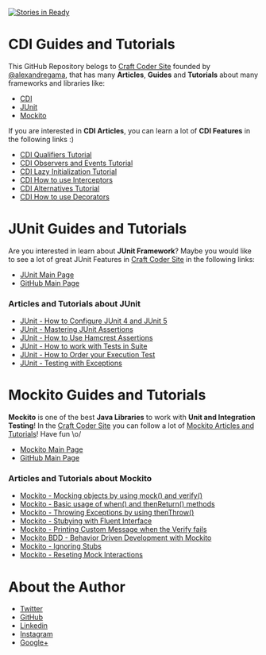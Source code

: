[![Stories in Ready](https://badge.waffle.io/craft-coder/cdi-guide-tutorials.png?label=ready&title=Ready)](https://waffle.io/craft-coder/cdi-guide-tutorials)
# CDI Guides and Tutorials

This GitHub Repository belogs to [Craft Coder Site](http://craft-coder.com/?utm_source=github&utm_medium=cdi-guide-tutorials&utm_term=cdi-java) founded by [@alexandregama](https://github.com/alexandregama), that has many **Articles**, **Guides** and **Tutorials** about many frameworks and libraries like:

- [CDI](http://craft-coder.com/cdi-guides-posts-news-and-tutorials/?utm_source=github&utm_medium=cdi-guide-tutorials&utm_term=cdi-java)
- [JUnit](http://craft-coder.com/junit-guides-tutorials-blog-posts-and-news/?utm_source=github&utm_medium=cdi-guide-tutorials&utm_term=junit-java)
- [Mockito](http://craft-coder.com/mockito-guides-tutorials-blog-posts-and-news/?utm_source=github&utm_medium=cdi-guide-tutorials&utm_term=mockito-java)

If you are interested in **CDI Articles**, you can learn a lot of **CDI Features** in the following links :)

- [CDI Qualifiers Tutorial](http://craft-coder.com/cdi-qualifiers-dependency-injection-java-tutorial/?utm_source=github&utm_medium=cdi-tutorial-guide&utm_term=cdi-java)
- [CDI Observers and Events Tutorial](http://craft-coder.com/cdi-events-and-observers-java-tutorial/?utm_source=github&utm_medium=cdi-tutorial-guide&utm_term=cdi-java)
- [CDI Lazy Initialization Tutorial](http://craft-coder.com/cdi-lazy-initialization-java-tutorial/?utm_source=github&utm_medium=cdi-tutorial-guide&utm_term=cdi-java)
- [CDI How to use Interceptors](http://craft-coder.com/cdi-interceptors-dependency-injection-java-tutorial/?utm_source=github&utm_medium=cdi-tutorial-guide&utm_term=cdi-java)
- [CDI Alternatives Tutorial](http://craft-coder.com/cdi-alternatives-dependency-injection-java-tutorial/?utm_source=github&utm_medium=cdi-tutorial-guide&utm_term=cdi-java)
- [CDI How to use Decorators](http://craft-coder.com/cdi-decorators-dependency-injection-java-tutorial/?utm_source=github&utm_medium=cdi-tutorial-guide&utm_term=cdi-java)

# JUnit Guides and Tutorials

Are you interested in learn about **JUnit Framework**? Maybe you would like to see a lot of great JUnit Features in [Craft Coder Site](http://craft-coder.com/?utm_source=github&utm_medium=cdi-guide-tutorials&utm_term=cdi-java) in the following links:

- [JUnit Main Page](http://craft-coder.com/junit-guides-tutorials-blog-posts-and-news/?utm_source=github&utm_medium=junit-tutorial-home&utm_term=junit-java)
- [GitHub Main Page](https://github.com/craft-coder/junit-guides-tutorials)

### Articles and Tutorials about JUnit

- [JUnit - How to Configure JUnit 4 and JUnit 5](http://craft-coder.com/junit-tutorial-how-to-configuration-junit4-and-junit5/?utm_source=github&utm_medium=junit-tutorial-guide&utm_term=junit-java)
- [JUnit - Mastering JUnit Assertions](http://craft-coder.com/junit-tutorial-mastering-junit-assertions-java-guide/?utm_source=github&utm_medium=junit-tutorial-guide&utm_term=junit-java)
- [JUnit - How to Use Hamcrest Assertions](http://craft-coder.com/junit-tutorial-hamcrest-assertions-java-guide/?utm_source=github&utm_medium=junit-tutorial-guide&utm_term=junit-java)
- [JUnit - How to work with Tests in Suite](http://craft-coder.com/junit-tutorial-tests-in-suite-java-guide/?utm_source=github&utm_medium=junit-tutorial-guide&utm_term=junit-java)
- [JUnit - How to Order your Execution Test](http://craft-coder.com/junit-tutorial-test-execution-order-java-guide/?utm_source=github&utm_medium=junit-tutorial-guide&utm_term=junit-java)
- [JUnit - Testing with Exceptions](http://craft-coder.com/junit-tutorial-testing-exceptions-java-guide/?utm_source=github&utm_medium=junit-tutorial-guide&utm_term=junit-java)

# Mockito Guides and Tutorials

**Mockito** is one of the best **Java Libraries** to work with **Unit and Integration Testing**! In the [Craft Coder Site](http://craft-coder.com/?utm_source=github&utm_medium=cdi-guide-tutorials&utm_term=cdi-java) you can follow a lot of [Mockito Articles and Tutorials](http://craft-coder.com/mockito-guides-tutorials-blog-posts-and-news/?utm_source=github&utm_medium=mockito-tutorial-home&utm_term=mockito-java)! Have fun \o/

- [Mockito Main Page](http://craft-coder.com/mockito-guides-tutorials-blog-posts-and-news/?utm_source=github&utm_medium=mockito-tutorial-home&utm_term=mockito-java)
- [GitHub Main Page](https://github.com/craft-coder/mockito-guide-tutorials)

### Articles and Tutorials about Mockito

- [Mockito - Mocking objects by using mock() and verify()](http://craft-coder.com/mockito-tutorial-mocking-objects-java-guide/?utm_source=github&utm_medium=mockito-tutorial-guide&utm_term=mockito-java)
- [Mockito - Basic usage of when() and thenReturn() methods](http://craft-coder.com/mockito-tutorial-basic-usage-of-when-and-then-return-java-guide/?utm_source=github&utm_medium=mockito-tutorial-guide&utm_term=mockito-java)
- [Mockito - Throwing Exceptions by using thenThrow()](http://craft-coder.com/mockito-tutorial-throwing-exceptions-then-throw-java-guide/?utm_source=github&utm_medium=mockito-tutorial-guide&utm_term=mockito-java)
- [Mockito - Stubying with Fluent Interface](http://craft-coder.com/mockito-tutorial-stubbing-with-fluent-interface-java-guide/)
- [Mockito - Printing Custom Message when the Verify fails](http://craft-coder.com/mockito-tutorial-printing-custom-message-when-the-verify-fails-java-guide/?utm_source=github&utm_medium=mockito-tutorial-guide&utm_term=mockito-java)
- [Mockito BDD - Behavior Driven Development with Mockito](http://craft-coder.com/mockito-tutorial-bdd-behavior-driven-development-with-mockito-java-guide/?utm_source=github&utm_medium=mockito-tutorial-guide&utm_term=mockito-java)
- [Mockito - Ignoring Stubs](http://craft-coder.com/mockito-tutorial-ignoring-stubs-java-guide/?utm_source=github&utm_medium=mockito-tutorial-guide&utm_term=mockito-java)
- [Mockito - Reseting Mock Interactions](http://craft-coder.com/mockito-tutorial-resetting-mock-interactions-java-guide/?utm_source=github&utm_medium=mockito-tutorial-guide&utm_term=mockito-java)

# About the Author

- [Twitter](https://twitter.com/alexandregamma)
- [GitHub](https://github.com/alexandregama)
- [Linkedin](https://www.linkedin.com/in/alexandregama/)
- [Instagram](https://www.instagram.com/alexandregama/)
- [Google+](https://plus.google.com/+AlexandreGamaLima)
